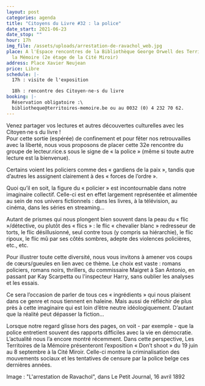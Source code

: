 ```yaml
---
layout: post
categories: agenda
title: "Citoyens du Livre #32 : la police"
date_start: 2021-06-23
date_stop: ""
hour: 17h
img_file: /assets/uploads/arrestation-de-ravachol_web.jpg
place: A l'Espace rencontres de la Bibliothèque George Orwell des Territoires de
  la Mémoire (2e étage de la Cité Miroir)
address: Place Xavier Neujean
price: Libre
schedule: |-
  17h : visite de l'exposition

  18h : rencontre des Citoyen·ne·s du livre
booking: |-
  Réservation obligatoire :\
  bibliotheque@territoires-memoire.be ou au 0032 (0) 4 232 70 62.
---
```

Venez partager vos lectures et autres découvertes culturelles avec les Citoyen·ne·s du livre !\
Pour cette sortie (espérée) de confinement et pour fêter nos retrouvailles avec la liberté, nous vous proposons de placer cette 32e rencontre du groupe de lecteur.rice.s sous le signe de « la police » (même si toute autre lecture est la bienvenue).

Certains voient les policiers comme des « gardiens de la paix », tandis que d’autres les assignent clairement à des « forces de l’ordre ».

Quoi qu’il en soit, la figure du « policier » est incontournable dans notre imaginaire collectif. Celle-ci est en effet largement représentée et alimentée au sein de nos univers fictionnels : dans les livres, à la télévision, au cinéma, dans les séries en streaming…

Autant de prismes qui nous plongent bien souvent dans la peau du « flic »/détective, ou plutôt des « flics » : le flic « chevalier blanc » redresseur de torts, le flic désillusionné, seul contre tous (y compris sa hiérarchie), le flic ripoux, le flic mû par ses côtés sombres, adepte des violences policières, etc., etc.

Pour illustrer toute cette diversité, nous vous invitons à amener vos coups de cœurs/gueules en lien avec ce thème. Le choix est vaste : romans policiers, romans noirs, thrillers, du commissaire Maigret à San Antonio, en passant par Kay Scarpetta ou l'inspecteur Harry, sans oublier les analyses et les essais.

Ce sera l’occasion de parler de tous ces « ingrédients » qui nous plaisent dans ce genre et nous tiennent en haleine. Mais aussi de réfléchir de plus près à cette imaginaire qui est loin d’être neutre idéologiquement. D’autant que la réalité peut dépasser la fiction...

Lorsque notre regard glisse hors des pages, on voit - par exemple - que la police entretient souvent des rapports difficiles avec la vie en démocratie. L’actualité nous l’a encore montré récemment. Dans cette perspective, Les Territoires de la Mémoire présenteront l’exposition « Don’t shoot » du 19 juin au 8 septembre à la Cité Miroir. Celle-ci montre la criminalisation des mouvements sociaux et les tentatives de censure par la police belge ces dernières années.

Image : "L'arrestation de Ravachol", dans Le Petit Journal, 16 avril 1892
